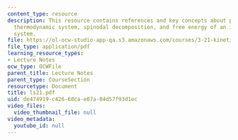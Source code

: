 ```yaml
---
content_type: resource
description: This resource contains references and key concepts about phase transformations,
  thermodynamic system, spinodal decomposition, and free energy of an inhomogeneous
  system.
file: https://ol-ocw-studio-app-qa.s3.amazonaws.com/courses/3-21-kinetic-processes-in-materials-spring-2006/de474919c42668cae07a04d57f93d1ec_ls21.pdf
file_type: application/pdf
learning_resource_types:
- Lecture Notes
ocw_type: OCWFile
parent_title: Lecture Notes
parent_type: CourseSection
resourcetype: Document
title: ls21.pdf
uid: de474919-c426-68ca-e07a-04d57f93d1ec
video_files:
  video_thumbnail_file: null
video_metadata:
  youtube_id: null
---
```


